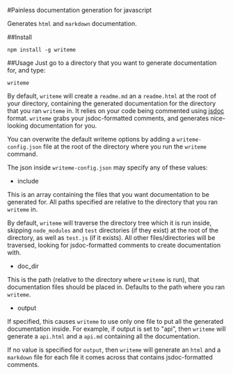 #Painless documentation generation for javascript

Generates `html` and `markdown` documentation.

##Install
```
npm install -g writeme
```

##Usage
Just go to a directory that you want to generate documentation for, and type:
```
writeme
```

By default, `writeme` will create a `readme.md` an a `readme.html` at the root of your directory, containing the generated documentation for the directory that you ran `writeme` in. It relies on your code being commented using [jsdoc](http://en.wikipedia.org/wiki/JSDoc) format. `writeme` grabs your jsdoc-formatted comments, and generates nice-looking documentation for you.

You can overwrite the default writeme options by adding a `writeme-config.json` file at the root of the directory where you run the `writeme` command.

The json inside `writeme-config.json` may specify any of these values:

* include

This is an array containing the files that you want documentation to be generated for. All paths specified are relative to the directory that you ran `writeme` in.

 By default, `writeme` will traverse the directory tree which it is run inside, skipping `node_modules` and `test` directories (if they exist) at the root of the directory, as well as `test.js` (if it exists). All other files/directories will be traversed, looking for jsdoc-formatted comments to create documentation with.

* doc_dir

This is the path (relative to the directory where `writeme` is run), that documentation files should be placed in. Defaults to the path where you ran `writeme`.

* output

If specified, this causes `writeme` to use only one file to put all the generated documentation inside. For example, if output is set to "api", then `writeme` will generate a `api.html` and a `api.md` containing all the documentation.

If no value is specified for `output`, then `writeme` will generate an `html` and a `markdown` file for each file it comes across that contains jsdoc-formatted comments.